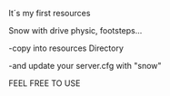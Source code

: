 It´s my first resources 

Snow with drive physic, footsteps...


-copy into resources Directory

-and update your server.cfg with "snow"



FEEL FREE TO USE

